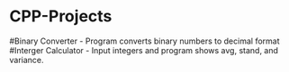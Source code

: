 # CPP-Projects
#Binary Converter - Program converts binary numbers to decimal format
#Interger Calculator - Input integers and program shows avg, stand, and variance.
